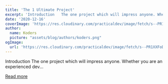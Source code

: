 ```yaml
---
title: 'The 1 Ultimate Project'
excerpt: 'Introduction   The one project which will impress anyone. Whether you are an experienced dev...'
date: '2020-12-16'
coverImage: 'https://res.cloudinary.com/practicaldev/image/fetch/s--PR1XXFoD--/c_imagga_scale,f_auto,fl_progressive,h_420,q_auto,w_1000/https://dev-to-uploads.s3.amazonaws.com/i/0mib6tkfppfvnw9udd2e.jpg'
author:
  name: Koders
  picture: "assets/blog/authors/koders.png"
ogImage:
  url: 'https://res.cloudinary.com/practicaldev/image/fetch/s--PR1XXFoD--/c_imagga_scale,f_auto,fl_progressive,h_420,q_auto,w_1000/https://dev-to-uploads.s3.amazonaws.com/i/0mib6tkfppfvnw9udd2e.jpg'
---
```


Introduction   The one project which will impress anyone. Whether you are an experienced dev...

[Read more](https://dev.to/hb/the-1-ultimate-project-4o7c)
